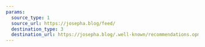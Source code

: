 ```yaml
---
params:
  source_type: 1
  source_url: https://josepha.blog/feed/
  destination_type: 3
  destination_url: https://josepha.blog/.well-known/recommendations.opml
---
```

